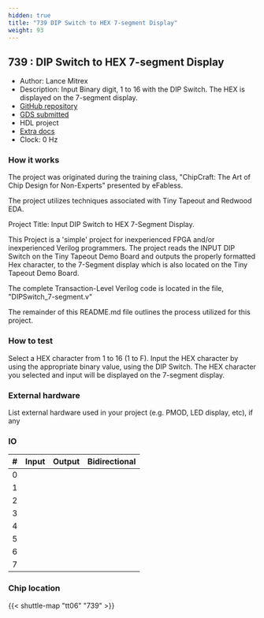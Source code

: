 ```yaml
---
hidden: true
title: "739 DIP Switch to HEX 7-segment Display"
weight: 93
---
```


## 739 : DIP Switch to HEX 7-segment Display

* Author: Lance Mitrex
* Description: Input Binary digit, 1 to 16 with the DIP Switch. The HEX is displayed on the 7-segment display.
* [GitHub repository](https://github.com/lancemitrex/tt06-verilog-template)
* [GDS submitted](https://github.com/lancemitrex/tt06-verilog-template/actions/runs/8757062538)
* HDL project
* [Extra docs](None)
* Clock: 0 Hz

<!---

This file is used to generate your project datasheet. Please fill in the information below and delete any unused
sections.

You can also include images in this folder and reference them in the markdown. Each image must be less than
512 kb in size, and the combined size of all images must be less than 1 MB.
-->


### How it works

The project was originated during the training class, "ChipCraft: The Art of Chip Design for Non-Experts" presented by eFabless.

The project utilizes techniques associated with Tiny Tapeout and Redwood EDA.

Project Title: Input DIP Switch to HEX 7-Segment Display.

This Project is a 'simple' project for inexperienced FPGA and/or inexperienced Verilog programmers. The project reads the INPUT DIP Switch on the Tiny Tapeout Demo Board and outputs the properly formatted Hex character, to the 7-Segment display which is also located on the Tiny Tapeout Demo Board.

The complete Transaction-Level Verilog code is located in the file, "DIPSwitch_7-segment.v"

The remainder of this README.md file outlines the process utilized for this project.

### How to test

Select a HEX character from 1 to 16 (1 to F).  Input the HEX character by using the appropriate binary value, using the DIP Switch. The HEX character you selected and input will be displayed on the 7-segment display.

### External hardware

List external hardware used in your project (e.g. PMOD, LED display, etc), if any


### IO

| # | Input          | Output         | Bidirectional   |
| - | -------------- | -------------- | --------------- |
| 0 |  |  |  |
| 1 |  |  |  |
| 2 |  |  |  |
| 3 |  |  |  |
| 4 |  |  |  |
| 5 |  |  |  |
| 6 |  |  |  |
| 7 |  |  |  |

### Chip location

{{< shuttle-map "tt06" "739" >}}
